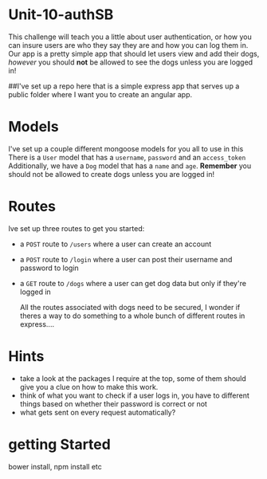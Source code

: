 # Unit-10-authSB

This challenge will teach you a little about user authentication, or how you can insure users are who they say they are and how you can log them in. 
Our app is a pretty simple app that should let users view and add their dogs, *however* you should **not** be allowed to see the dogs unless you are logged in!


##I've set up a repo here that is a simple express app that serves up a public folder where I want you to create an angular app.

# Models
I've set up a couple different mongoose models for you all to use in this 
There is a `User` model that has a `username`, `password` and an `access_token`
Additionally, we have a `Dog` model that has a `name` and `age`.
**Remember** you should not be allowed to create dogs unless you are logged in!

# Routes

Ive set up three routes to get you started:
* a `POST` route to `/users` where a user can create an account
* a `POST` route to `/login` where a user can post their username and password to login
* a `GET` route to `/dogs` where a user can get dog data but only if they're logged in

    All the routes associated with dogs need to be secured, I wonder if theres a way to do something to a whole bunch of different routes in express....

# Hints
* take a look at the packages I require at the top, some of them should give you a clue on how to make this work.
* think of what you want to check if a user logs in, you have to different things based on whether their password is correct or not
* what gets sent on every request automatically?

# getting Started
bower install,
npm install etc
